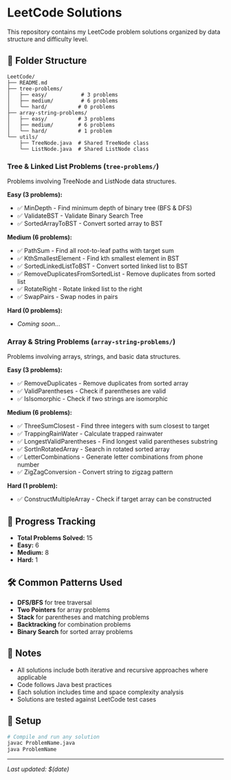 # LeetCode Solutions

This repository contains my LeetCode problem solutions organized by data structure and difficulty level.

## 📁 Folder Structure

```
LeetCode/
├── README.md
├── tree-problems/
│   ├── easy/           # 3 problems
│   ├── medium/         # 6 problems  
│   └── hard/          # 0 problems
├── array-string-problems/
│   ├── easy/          # 3 problems
│   ├── medium/        # 6 problems
│   └── hard/          # 1 problem
└── utils/
    ├── TreeNode.java  # Shared TreeNode class
    └── ListNode.java  # Shared ListNode class
```

### Tree & Linked List Problems (`tree-problems/`)
Problems involving TreeNode and ListNode data structures.

**Easy (3 problems):**
- ✅ MinDepth - Find minimum depth of binary tree (BFS & DFS)
- ✅ ValidateBST - Validate Binary Search Tree
- ✅ SortedArrayToBST - Convert sorted array to BST

**Medium (6 problems):**
- ✅ PathSum - Find all root-to-leaf paths with target sum
- ✅ KthSmallestElement - Find kth smallest element in BST
- ✅ SortedLinkedListToBST - Convert sorted linked list to BST
- ✅ RemoveDuplicatesFromSortedList - Remove duplicates from sorted list
- ✅ RotateRight - Rotate linked list to the right
- ✅ SwapPairs - Swap nodes in pairs

**Hard (0 problems):**
- *Coming soon...*

### Array & String Problems (`array-string-problems/`)
Problems involving arrays, strings, and basic data structures.

**Easy (3 problems):**
- ✅ RemoveDuplicates - Remove duplicates from sorted array
- ✅ ValidParentheses - Check if parentheses are valid
- ✅ IsIsomorphic - Check if two strings are isomorphic

**Medium (6 problems):**
- ✅ ThreeSumClosest - Find three integers with sum closest to target
- ✅ TrappingRainWater - Calculate trapped rainwater
- ✅ LongestValidParentheses - Find longest valid parentheses substring
- ✅ SortInRotatedArray - Search in rotated sorted array
- ✅ LetterCombinations - Generate letter combinations from phone number
- ✅ ZigZagConversion - Convert string to zigzag pattern

**Hard (1 problem):**
- ✅ ConstructMultipleArray - Check if target array can be constructed

## 🚀 Progress Tracking

- **Total Problems Solved:** 15
- **Easy:** 6
- **Medium:** 8  
- **Hard:** 1

## 🛠️ Common Patterns Used

- **DFS/BFS** for tree traversal
- **Two Pointers** for array problems
- **Stack** for parentheses and matching problems
- **Backtracking** for combination problems
- **Binary Search** for sorted array problems

## 📝 Notes

- All solutions include both iterative and recursive approaches where applicable
- Code follows Java best practices
- Each solution includes time and space complexity analysis
- Solutions are tested against LeetCode test cases

## 🔧 Setup

```bash
# Compile and run any solution
javac ProblemName.java
java ProblemName
```

---
*Last updated: $(date)*
